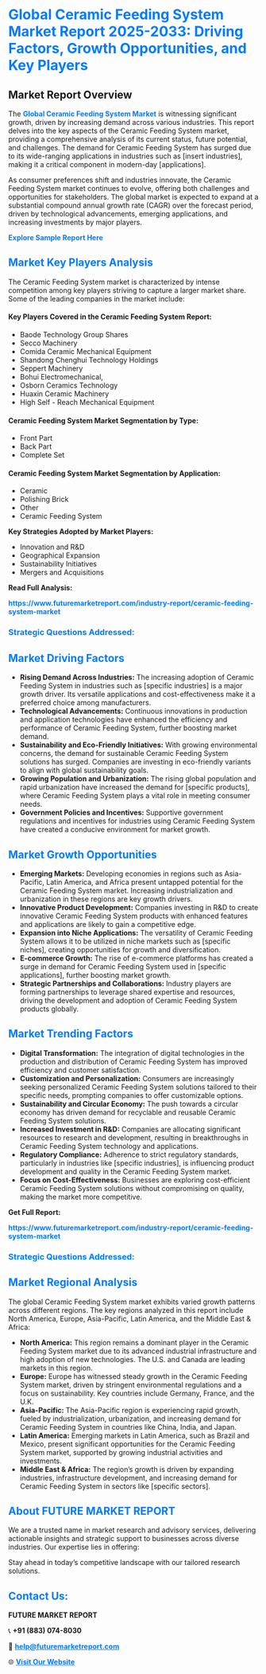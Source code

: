 <h1 style="color: #007BFF;">Global Ceramic Feeding System Market Report 2025-2033: Driving Factors, Growth Opportunities, and Key Players</h1>

<section id="overview">
<h2>Market Report Overview</h2>
<p>The <a href="https://www.futuremarketreport.com/industry-report/ceramic-feeding-system-market" style="color: #007BFF; text-decoration: none;"><strong>Global Ceramic Feeding System Market</strong></a> is witnessing significant growth, driven by increasing demand across various industries. This report delves into the key aspects of the Ceramic Feeding System market, providing a comprehensive analysis of its current status, future potential, and challenges. The demand for Ceramic Feeding System has surged due to its wide-ranging applications in industries such as [insert industries], making it a critical component in modern-day [applications].</p>
<p>As consumer preferences shift and industries innovate, the Ceramic Feeding System market continues to evolve, offering both challenges and opportunities for stakeholders. The global market is expected to expand at a substantial compound annual growth rate (CAGR) over the forecast period, driven by technological advancements, emerging applications, and increasing investments by major players.</p>
</section>

<section id="overview">
<p><a href="https://www.futuremarketreport.com/request-sample/reportId=124706" style="color: #007BFF; text-decoration: none;"><strong>Explore Sample Report Here</strong></a></p>
</section>

<section id="key-players">
<h2 style="color: #007BFF;">Market Key Players Analysis</h2>
<p>The Ceramic Feeding System market is characterized by intense competition among key players striving to capture a larger market share. Some of the leading companies in the market include:</p>
<h4>Key Players Covered in the Ceramic Feeding System Report:</h4>
<ul><li>Baode Technology Group Shares</li><li>Secco Machinery</li><li>Comida Ceramic Mechanical Equipment</li><li>Shandong Chenghui Technology Holdings</li><li>Seppert Machinery</li><li>Bohui Electromechanical,</li><li>Osborn Ceramics Technology</li><li>Huaxin Ceramic Machinery</li><li>High Self - Reach Mechanical Equipment</li></ul>
<h4>Ceramic Feeding System Market Segmentation by Type:</h4>
<ul><li>Front Part</li><li>Back Part</li><li>Complete Set</li></ul>

<h4>Ceramic Feeding System Market Segmentation by Application:</h4>
<ul><li>Ceramic</li><li>Polishing Brick</li><li>Other</li><li>Ceramic Feeding System</li></ul>
<p><strong>Key Strategies Adopted by Market Players:</strong></p>
<ul>
<li>Innovation and R&D</li>
<li>Geographical Expansion</li>
<li>Sustainability Initiatives</li>
<li>Mergers and Acquisitions</li>
</ul>
</section>

<section>
<p><strong>Read Full Analysis: </strong></p><a href="https://www.futuremarketreport.com/industry-report/ceramic-feeding-system-market" style="color: #007BFF; text-decoration: none;"><strong>https://www.futuremarketreport.com/industry-report/ceramic-feeding-system-market</strong></a>
<h3 style="color: #007BFF;">Strategic Questions Addressed:</h3>
</section>

<section id="driving-factors">
<h2 style="color: #007BFF;">Market Driving Factors</h2>
<ul>
<li><strong>Rising Demand Across Industries:</strong> The increasing adoption of Ceramic Feeding System in industries such as [specific industries] is a major growth driver. Its versatile applications and cost-effectiveness make it a preferred choice among manufacturers.</li>
<li><strong>Technological Advancements:</strong> Continuous innovations in production and application technologies have enhanced the efficiency and performance of Ceramic Feeding System, further boosting market demand.</li>
<li><strong>Sustainability and Eco-Friendly Initiatives:</strong> With growing environmental concerns, the demand for sustainable Ceramic Feeding System solutions has surged. Companies are investing in eco-friendly variants to align with global sustainability goals.</li>
<li><strong>Growing Population and Urbanization:</strong> The rising global population and rapid urbanization have increased the demand for [specific products], where Ceramic Feeding System plays a vital role in meeting consumer needs.</li>
<li><strong>Government Policies and Incentives:</strong> Supportive government regulations and incentives for industries using Ceramic Feeding System have created a conducive environment for market growth.</li>
</ul>
</section>

<section id="growth-opportunities">
<h2 style="color: #007BFF;">Market Growth Opportunities</h2>
<ul>
<li><strong>Emerging Markets:</strong> Developing economies in regions such as Asia-Pacific, Latin America, and Africa present untapped potential for the Ceramic Feeding System market. Increasing industrialization and urbanization in these regions are key growth drivers.</li>
<li><strong>Innovative Product Development:</strong> Companies investing in R&D to create innovative Ceramic Feeding System products with enhanced features and applications are likely to gain a competitive edge.</li>
<li><strong>Expansion into Niche Applications:</strong> The versatility of Ceramic Feeding System allows it to be utilized in niche markets such as [specific niches], creating opportunities for growth and diversification.</li>
<li><strong>E-commerce Growth:</strong> The rise of e-commerce platforms has created a surge in demand for Ceramic Feeding System used in [specific applications], further boosting market growth.</li>
<li><strong>Strategic Partnerships and Collaborations:</strong> Industry players are forming partnerships to leverage shared expertise and resources, driving the development and adoption of Ceramic Feeding System products globally.</li>
</ul>
</section>

<section id="trending-factors">
<h2 style="color: #007BFF;">Market Trending Factors</h2>
<ul>
<li><strong>Digital Transformation:</strong> The integration of digital technologies in the production and distribution of Ceramic Feeding System has improved efficiency and customer satisfaction.</li>
<li><strong>Customization and Personalization:</strong> Consumers are increasingly seeking personalized Ceramic Feeding System solutions tailored to their specific needs, prompting companies to offer customizable options.</li>
<li><strong>Sustainability and Circular Economy:</strong> The push towards a circular economy has driven demand for recyclable and reusable Ceramic Feeding System solutions.</li>
<li><strong>Increased Investment in R&D:</strong> Companies are allocating significant resources to research and development, resulting in breakthroughs in Ceramic Feeding System technology and applications.</li>
<li><strong>Regulatory Compliance:</strong> Adherence to strict regulatory standards, particularly in industries like [specific industries], is influencing product development and quality in the Ceramic Feeding System market.</li>
<li><strong>Focus on Cost-Effectiveness:</strong> Businesses are exploring cost-efficient Ceramic Feeding System solutions without compromising on quality, making the market more competitive.</li>
</ul>
</section>

<section>
<p><strong>Get Full Report: </strong></p><a href="https://www.futuremarketreport.com/industry-report/ceramic-feeding-system-market" style="color: #007BFF; text-decoration: none;"><strong>https://www.futuremarketreport.com/industry-report/ceramic-feeding-system-market</strong></a>
<h3 style="color: #007BFF;">Strategic Questions Addressed:</h3>
</section>


<section id="regional-analysis">
<h2 style="color: #007BFF;">Market Regional Analysis</h2>
<p>The global Ceramic Feeding System market exhibits varied growth patterns across different regions. The key regions analyzed in this report include North America, Europe, Asia-Pacific, Latin America, and the Middle East & Africa:</p>
<ul>
<li><strong>North America:</strong> This region remains a dominant player in the Ceramic Feeding System market due to its advanced industrial infrastructure and high adoption of new technologies. The U.S. and Canada are leading markets in this region.</li>
<li><strong>Europe:</strong> Europe has witnessed steady growth in the Ceramic Feeding System market, driven by stringent environmental regulations and a focus on sustainability. Key countries include Germany, France, and the U.K.</li>
<li><strong>Asia-Pacific:</strong> The Asia-Pacific region is experiencing rapid growth, fueled by industrialization, urbanization, and increasing demand for Ceramic Feeding System in countries like China, India, and Japan.</li>
<li><strong>Latin America:</strong> Emerging markets in Latin America, such as Brazil and Mexico, present significant opportunities for the Ceramic Feeding System market, supported by growing industrial activities and investments.</li>
<li><strong>Middle East & Africa:</strong> The region’s growth is driven by expanding industries, infrastructure development, and increasing demand for Ceramic Feeding System in sectors like [specific sectors].</li>
</ul>
</section>

<footer>
<h2 style="color: #007BFF;">About FUTURE MARKET REPORT</h2>
<p>We are a trusted name in market research and advisory services, delivering actionable insights and strategic support to businesses across diverse industries. Our expertise lies in offering:</p>

<p>Stay ahead in today’s competitive landscape with our tailored research solutions.</p>

<h2 style="color: #007BFF;">Contact Us:</h2>
<p><strong>FUTURE MARKET REPORT</strong></p>
<p>📞 <strong>+91 (883) 074-8030</strong></p>
<p>📧 <strong><a href="mailto:help@futuremarketreport.com" style="color: #007BFF;">help@futuremarketreport.com</a></strong></p>
<p>🌐 <strong><a href="https://www.futuremarketreport.com/" style="color: #007BFF;">Visit Our Website</a></strong></p>
</footer>